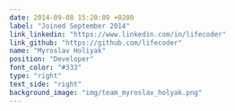 ```yaml
---
date: 2014-09-08 15:20:09 +0200
label: "Joined September 2014"
link_linkedin: "https://www.linkedin.com/in/lifecoder"
link_github: "https://github.com/lifecoder"
name: "Myroslav Holiyak"
position: "Developer"
font_color: "#333"
type: "right"
text_side: "right"
background_image: "img/team_myroslav_holyak.png"
---
```


